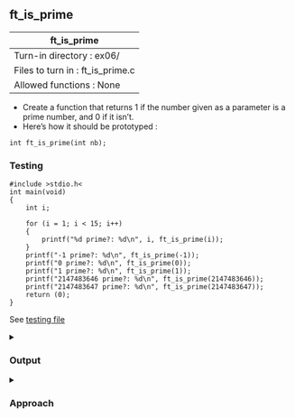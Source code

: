 ## ft_is_prime

|               ft_is_prime        |
|---------------------------------|
| Turn-in directory : ex06/       |
| Files to turn in : ft_is_prime.c |
| Allowed functions : None       |

- Create a function that returns 1 if the number given as a parameter is a prime
number, and 0 if it isn’t.
- Here’s how it should be prototyped :
```
int ft_is_prime(int nb);
```

<summary><h3>Testing</h3></summary>

<pre><code>#include &gtstdio.h&lt
int	main(void)
{
	int	i;

	for (i = 1; i < 15; i++)
	{
		printf("%d prime?: %d\n", i, ft_is_prime(i));
	}
	printf("-1 prime?: %d\n", ft_is_prime(-1));
	printf("0 prime?: %d\n", ft_is_prime(0));
	printf("1 prime?: %d\n", ft_is_prime(1));
	printf("2147483646 prime?: %d\n", ft_is_prime(2147483646));
	printf("2147483647 prime?: %d\n", ft_is_prime(2147483647));
	return (0);
}</code></pre>

See [testing file](main.c)

</details>

<details>
<summary><h3>Output</h3></summary>

<pre><code>1 prime?: 0
2 prime?: 1
3 prime?: 1
4 prime?: 0
5 prime?: 1
6 prime?: 0
7 prime?: 1
8 prime?: 0
9 prime?: 0
10 prime?: 0
11 prime?: 1
12 prime?: 0
13 prime?: 1
14 prime?: 0
-1 prime?: 0
0 prime?: 0
1 prime?: 0
2147483646 prime?: 0
2147483647 prime?: 1</code></pre>

</details>

<details>
<summary><h3>Approach</h3></summary>

Like the previous <a href=../05_ft_sqrt>exercise</a>, this <a href=ft_is_prime.c>solution</a> uses a brute-force method to determine if <code>nb</code> is a prime number. The function divides <code>nb</code> by numbers, starting from 2 and ending before <code>nb</code>. At the first instance where the remainder from this division is 0 (i.e., <code>nb</code> is divisible by this number), <code>0</code> is returned, indicating that <code>nb</code> is not a prime number. If <code>nb</code> is not divisible by any of these numbers, <code>nb</code> is a prime number (and the function returns <code>1</code>).

Note that the function starts the divisor at 2 (there's no point start with 1 or 0) and increments it until until the number right <i>before</i> nb. Do not include <code>nb</code> since all numbers are divisible by itself and the function would end up concluding that there are no prime numbers.  

Since the smallest prime number is 2, numbers smaller than 2 (i.e., <code>nb < 2</code> in line 17) cannot be prime numbers and <code>0</code> should be returned (line 18).

</details>
